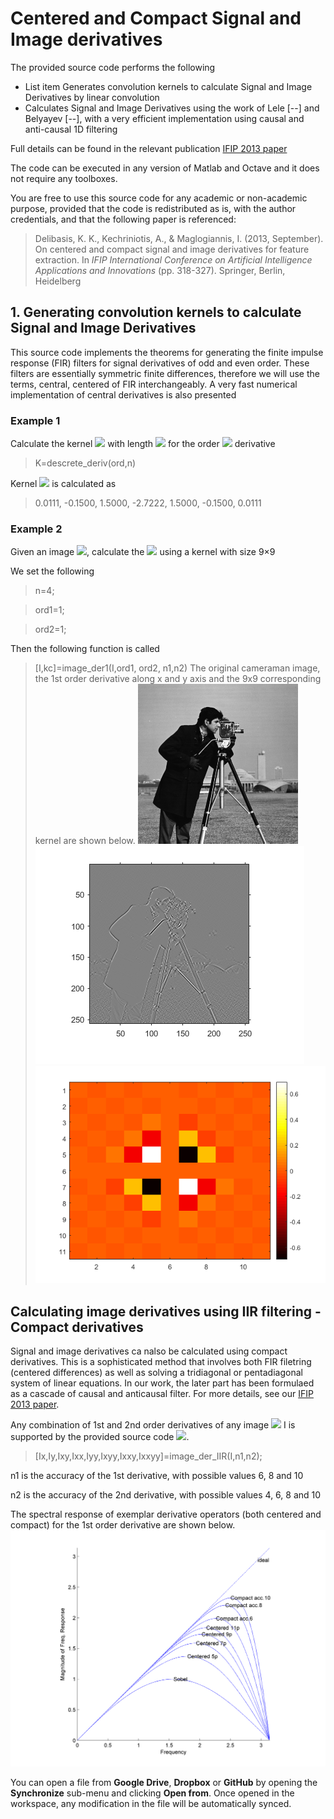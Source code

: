 # Centered and Compact Signal and Image derivatives

The provided source code performs the following

 - List item Generates convolution kernels to calculate Signal and Image Derivatives by linear convolution
 - Calculates Signal and Image Derivatives using the work of Lele [--] and Belyayev [--], with a very efficient implementation using causal and anti-causal 1D filtering

Full details can be found in the relevant publication
[IFIP 2013 paper](https://link.springer.com/content/pdf/10.1007/978-3-642-41142-7_33.pdf)

The code can be executed in any version of Matlab and Octave and it does not require any toolboxes.

You are free to use this source code for any academic or non-academic purpose, provided that the code is redistributed as is, with the author credentials, and that the following paper is referenced:

> Delibasis, K. K., Kechriniotis, A., & Maglogiannis, I. (2013, September). On centered and compact signal and image derivatives for feature extraction. In _IFIP International Conference on Artificial Intelligence Applications and Innovations_ (pp. 318-327). Springer, Berlin, Heidelberg



## 1. Generating convolution kernels to calculate Signal and Image Derivatives
This source code implements the theorems for generating the finite impulse response (FIR) filters for signal derivatives of odd and even order. These filters are essentially symmetric finite differences, therefore we will use the terms, central, centered of FIR interchangeably. A very fast numerical implementation of central derivatives is also presented
### Example 1
Calculate the kernel <img src="https://render.githubusercontent.com/render/math?math=K"> with length <img src="https://render.githubusercontent.com/render/math?math=2n%2B1"> 
for the order <img src="https://render.githubusercontent.com/render/math?math=ord"> derivative

> K=descrete_deriv(ord,n)

Kernel <img src="https://render.githubusercontent.com/render/math?math=K"> is calculated as

> 0.0111,  -0.1500,  1.5000,  -2.7222,  1.5000,  -0.1500,  0.0111

### Example 2
Given an image <img src="https://render.githubusercontent.com/render/math?math=I">, calculate the <img src="https://render.githubusercontent.com/render/math?math=I_{xy}=\frac{\partial^2 I}{\partial x\partial y}"> using a kernel with size 9×9 

We set the following
> n=4;

> ord1=1;

> ord2=1;


Then the following function is called

> [I,kc]=image_der1(I,ord1, ord2, n1,n2)
The original cameraman image, the 1st order derivative along x and y axis and the 9x9 corresponding kernel are shown below.
![The original image](images/cameraman.bmp)
![The <img src="https://render.githubusercontent.com/render/math?math=I_{xy}"> image](images/cameraman_xy.png)
![The 9x9 kernel](images/kernel_xy.png)

## Calculating image derivatives using IIR filtering - Compact derivatives
Signal and image derivatives ca nalso be calculated using compact derivatives. This is a sophisticated method that involves both FIR filetring (centered differences) as well as solving a tridiagonal or pentadiagonal system of linear equations. In our work, the later part has been formulaed as a cascade of causal and anticausal filter. For more details, see our [IFIP 2013 paper](https://link.springer.com/content/pdf/10.1007/978-3-642-41142-7_33.pdf).

Any combination of 1st and 2nd order derivatives of any image <img src="https://render.githubusercontent.com/render/math?math=I"> I is supported by the provided source code <img src="https://render.githubusercontent.com/render/math?math=I_{xy}, I_x, I_y, I_{xx}, I_{yy}, I_{xxy}, I_{xyy}, I_{xxyy}">. 
> [Ix,Iy,Ixy,Ixx,Iyy,Ixyy,Ixxy,Ixxyy]=image_der_IIR(I,n1,n2);

n1 is the accuracy of the 1st derivative, with possible values 6, 8 and 10

n2 is the accuracy of the 2nd derivative, with possible values 4, 6, 8 and 10


The spectral response of exemplar derivative operators (both centered and compact) for the 1st order derivative are shown below.
![1st order derivative operator spectral response](images/AIAI_fig2a.tif)





You can open a file from **Google Drive**, **Dropbox** or **GitHub** by opening the **Synchronize** sub-menu and clicking **Open from**. Once opened in the workspace, any modification in the file will be automatically synced.





